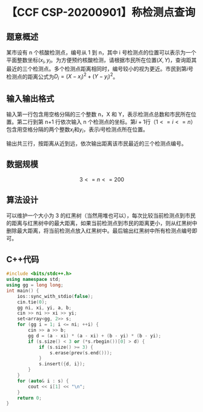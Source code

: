 # 【CCF CSP-20200901】称检测点查询

## 题意概述

某市设有 n 个核酸检测点，编号从 1 到 n，其中 i 号检测点的位置可以表示为一个平面整数坐标$(x_i,y_i$。为方便预约核酸检测，请根据市民所在位置$(X,Y)$，查询距其最近的三个检测点。多个检测点距离相同时，编号较小的视为更近。市民到第$i$号检测点的距离公式为$D_i=(X-x_i)^2+(Y-y_i)^2$。

## 输入输出格式

输入第一行包含用空格分隔的三个整数 n，X 和 Y，表示检测点总数和市民所在位置。第二行到第 n+1 行依次输入 n 个检测点的坐标。第$i+1$行（$1<=i<=n$）包含用空格分隔的两个整数$x_i$和$y_i$，表示$i$号检测点所在位置。

输出共三行，按距离从近到远，依次输出距离该市民最近的三个检测点编号。

## 数据规模

$$3<=n<=200$$

## 算法设计

可以维护一个大小为 3 的红黑树（当然用堆也可以），每次比较当前检测点到市民的距离与红黑树中的最大距离，如果当前检测点到市民的距离更小，则从红黑树中删除最大距离，将当前检测点放入红黑树中。最后输出红黑树中所有检测点编号即可。

## C++代码

```cpp
#include <bits/stdc++.h>
using namespace std;
using gg = long long;
int main() {
    ios::sync_with_stdio(false);
    cin.tie(0);
    gg ni, xi, yi, a, b;
    cin >> ni >> xi >> yi;
    set<array<gg, 2>> s;
    for (gg i = 1; i <= ni; ++i) {
        cin >> a >> b;
        gg d = (a - xi) * (a - xi) + (b - yi) * (b - yi);
        if (s.size() < 3 or (*s.rbegin())[0] > d) {
            if (s.size() >= 3) {
                s.erase(prev(s.end()));
            }
            s.insert({d, i});
        }
    }
    for (auto& i : s) {
        cout << i[1] << "\n";
    }
    return 0;
}
```

